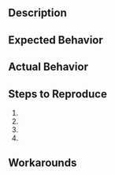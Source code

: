 <!--- Provide a general summary of the issue in the Title above -->

## Description
<!--- Provide a more detailed introduction to the issue itself, and why you consider it to be a bug -->

## Expected Behavior
<!--- Tell us what should happen -->

## Actual Behavior
<!--- Tell us what happens instead -->

## Steps to Reproduce
<!--- Provide a set of steps to reproduce this bug, or code if feasible -->
1.
2.
3.
4.

## Workarounds
<!--- (If applicable) How are you currently working around the bug? -->
